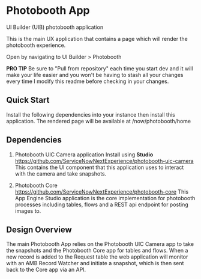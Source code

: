 # Photobooth App
UI Builder (UIB) photobooth application

This is the main UX application that contains a page which will render the photobooth experience.

Open by navigating to UI Builder > Photobooth

**PRO TIP** Be sure to "Pull from repository" each time you start dev and it will make your life easier and you won't be having to stash all your changes every time I modify this readme before checking in your changes.

## Quick Start
Install the following dependencies into your instance then install this application.  The rendered page will be available at /now/photobooth/home

## Dependencies

1. Photobooth UIC Camera application
Install using **Studio**
https://github.com/ServiceNowNextExperience/photobooth-uic-camera
This contains the UI component that this application uses to interact with the camera and take snapshots.

2. Photobooth Core
https://github.com/ServiceNowNextExperience/photobooth-core
This App Engine Studio application is the core implementation for photobooth processes including tables, flows and a REST api endpoint for posting images to.

## Design Overview
The main Photobooth App relies on the Photobooth UIC Camera app to take the snapshots and the Photobooth Core app for tables and flows. When a new record is added to the Request table the web application will monitor with an AMB Record Watcher and initiate a snapshot, which is then sent back to the Core app via an API.
